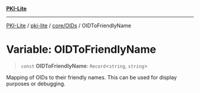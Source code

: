 [**PKI-Lite**](../../../../README.md)

---

[PKI-Lite](../../../../README.md) / [pki-lite](../../../README.md) / [core/OIDs](../README.md) / OIDToFriendlyName

# Variable: OIDToFriendlyName

> `const` **OIDToFriendlyName**: `Record`\<`string`, `string`\>

Mapping of OIDs to their friendly names.
This can be used for display purposes or debugging.
